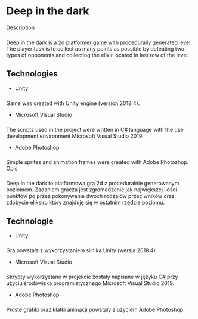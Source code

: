 # Deep in the dark

Description
###
Deep in the dark is a 2d platformer game with procedurally generated level. The player task is to collect as many points as possible by defeating two types of opponents and collecting the elixir located in last row of the level.  
###
## Technologies
- Unity
###
Game was created with Unity engine (version 2018.4).
- Microsoft Visual Studio
###
The scripts used in the project were written in C# language with the use development environment Microsoft Visual Studio 2019.
- Adobe Photoshop 
###
Simple sprites and animation frames were created with Adobe Photoshop.
Opis
###
Deep in the dark to platformowa gra 2d z proceduralnie generowanym poziomem. Zadaniem gracza jest zgromadzenie jak największej ilości punktów po przez pokonywanie dwóch rodzajów przeciwników oraz zdobycie eliksiru który znajduję się w ostatnim rzędzie poziomu. 
## Technologie 
- Unity
###
Gra powstała z wykorzystaniem silnika Unity (wersja 2018.4).
- Microsoft Visual Studio
###
Skrypty wykorzystane w projekcie zostały napisane w języku C# przy użyciu środowiska programistycznego Microsoft Visual Studio 2019. 
- Adobe Photoshop 
###
Proste grafiki oraz klatki animacji powstały z użyciem Adobe Photoshop.
